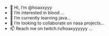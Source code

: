 - 👋 Hi, I’m @hoaxxyyy
- 👀 I’m interested in blood ...
- 🌱 I’m currently learning java...
- 💞️ I’m looking to collaborate on nasa projects...
- 📫 Reach me on twitch.tv/hoaxyyyyyy ...

<!---
hoaxxyyy/hoaxxyyy is a ✨ special ✨ repository because its `README.md` (this file) appears on your GitHub profile.
You can click the Preview link to take a look at your changes.
--->
